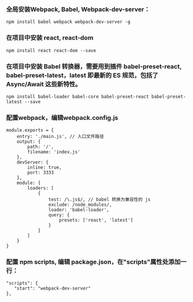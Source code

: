 ### 全局安装Webpack, Babel, Webpack-dev-server：

```
npm install babel webpack webpack-dev-server -g
```

### 在项目中安装 react, react-dom

```
npm install react react-dom --save
```

### 在项目中安装 Babel 转换器，需要用到插件 babel-preset-react, babel-preset-latest，latest 即最新的 ES 规范，包括了 Async/Await 这些新特性。

```
npm install babel-loader babel-core babel-preset-react babel-preset-latest --save
```

### 配置webpack，编辑webpack.config.js

```
module.exports = {
    entry: './main.js', // 入口文件路径
    output: {
        path: '/',
        filename: 'index.js'
    },
    devServer: {
        inline: true,
        port: 3333
    },
    module: {
        loaders: [
            {
                test: /\.js$/, // babel 转换为兼容性的 js
                exclude: /node_modules/,
                loader: 'babel-loader',
                query: {
                    presets: ['react', 'latest']
                }
            }
        ]
    }
}
```

### 配置 npm scripts, 编辑 package.json，在"scripts"属性处添加一行：

```
"scripts": {
   "start": "webpack-dev-server"
},
```
